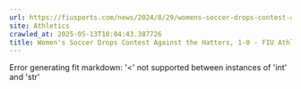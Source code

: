 ```yaml
---
url: https://fiusports.com/news/2024/8/29/womens-soccer-drops-contest-against-the-hatters-1-0.aspx
site: Athletics
crawled_at: 2025-05-13T10:04:43.387726
title: Women's Soccer Drops Contest Against the Hatters, 1-0 - FIU Athletics
---
```


Error generating fit markdown: '<' not supported between instances of 'int' and 'str'